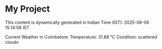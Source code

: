 # My Project

This content is dynamically generated in Indian Time (IST): 2025-08-06 15:14:58 IST


Current Weather in Coimbatore:
Temperature: 31.88 °C
Condition: scattered clouds
